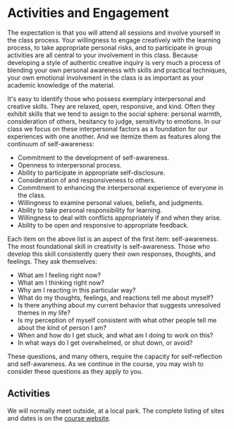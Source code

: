 # Activities and Engagement

The expectation is that you will attend all sessions and involve yourself in the class process. Your willingness to engage creatively with the learning process, to take appropriate personal risks, and to participate in group activities are all central to your involvement in this class. Because developing a style of authentic creative inquiry is very much a process of blending your own personal awareness with skills and practical techniques, your own emotional involvement in the class is as important as your academic knowledge of the material.

It's easy to identify those who possess exemplary interpersonal and creative
skills. They are relaxed, open, responsive, and kind. Often they exhibit skills
that we tend to assign to the social sphere: personal warmth, consideration of
others, hesitancy to judge, sensitivity to emotions. In our class we focus on
these interpersonal factors as a foundation for our experiences with one
another. And we itemize them as features along the continuum of self-awareness:

* Commitment to the development of self-awareness.
* Openness to interpersonal process.
* Ability to participate in appropriate self-disclosure.
* Consideration of and responsiveness to others.
* Commitment to enhancing the interpersonal experience of everyone in the class.
* Willingness to examine personal values, beliefs, and judgments.
* Ability to take personal responsibility for learning.
* Willingness to deal with conflicts appropriately if and when they arise.
* Ability to be open and responsive to appropriate feedback.

Each item on the above list is an aspect of the first item:
self-awareness. The most foundational skill in creativity is
self-awareness. Those who develop this skill consistently query their
own responses, thoughts, and feelings. They ask themselves:

* What am I feeling right now?
* What am I thinking right now?
* Why am I reacting in this particular way?
* What do my thoughts, feelings, and reactions tell me about myself?
* Is there anything about my current behavior that suggests unresolved themes in my life?
* Is my perception of myself consistent with what other people tell me about the kind of person I am?
* When and how do I get stuck, and what am I doing to work on this?
* In what ways do I get overwhelmed, or shut down, or avoid?

These questions, and many others, require the capacity for self-reflection and
self-awareness. As we continue in the course, you may wish to consider these
questions as they apply to you.

## Activities

We will normally meet outside, at a local park. The complete listing of sites and dates is on the [course website](https://crwr1240.netlify.com/).


